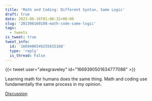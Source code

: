 ```yaml
---
title: 'Math and Coding: Different Syntax, Same Logic'
draft: true
date: 2023-06-16T01:08:32+00:00
slug: '202306160108-math-code-same-logic'
tags:
  - tweets
is_tweet: true
tweet_info:
  id: '1669406549255815168'
  type: 'reply'
  is_thread: False
---
```




{{< tweet user="alexgraveley" id="1669390501634777088" >}}

Learning math for humans does the same thing. Math and coding use fundamentally the same process in my opinion.

[Discussion](https://x.com/sytelus/status/1669406549255815168)
